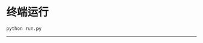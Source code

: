 # 终端运行

```shell
python run.py
```
*****************************************************************************************************************************************************************************************************************************************************************************************************************************************************************************************************************************************************************************************************************************************************************************************************************************************************************************************************************************